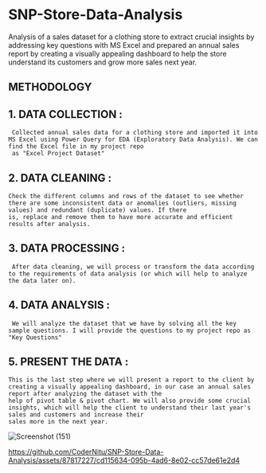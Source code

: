# SNP-Store-Data-Analysis

Analysis of a sales dataset for a clothing store to extract crucial insights by addressing key questions with MS Excel and prepared an annual sales report by creating a visually appealing dashboard  to help the store understand its customers and grow more sales next year.

 ## METHODOLOGY

## 1. DATA COLLECTION :

     Collected annual sales data for a clothing store and imported it into MS Excel using Power Query for EDA (Exploratory Data Analysis). We can find the Excel file in my project repo 
     as "Excel Project Dataset"
   
## 2.  DATA CLEANING :

    Check the different columns and rows of the dataset to see whether there are some inconsistent data or anomalies (outliers, missing values) and redundant (duplicate) values. If there 
    is, replace and remove them to have more accurate and efficient results after analysis.
    
## 3.  DATA PROCESSING :

     After data cleaning, we will process or transform the data according to the requirements of data analysis (or which will help to analyze the data later on).
    
## 4. DATA ANALYSIS :

     We will analyze the dataset that we have by solving all the key sample questions. I will provide the questions to my project repo as "Key Questions"
   
## 5. PRESENT THE DATA :

    This is the last step where we will present a report to the client by creating a visually appealing dashboard, in our case an annual sales report after analyzing the dataset with the 
    help of pivot table & pivot chart. We will also provide some crucial insights, which will help the client to understand their last year's sales and customers and increase their 
    sales more in the next year. 
    
![Screenshot (151)](https://github.com/CoderNitu/SNP-Store-Data-Analysis/assets/87817227/c2511885-ff48-4f0e-bf24-78b27c04f2f6)

https://github.com/CoderNitu/SNP-Store-Data-Analysis/assets/87817227/cd115634-095b-4ad6-8e02-cc57de61e2d4


